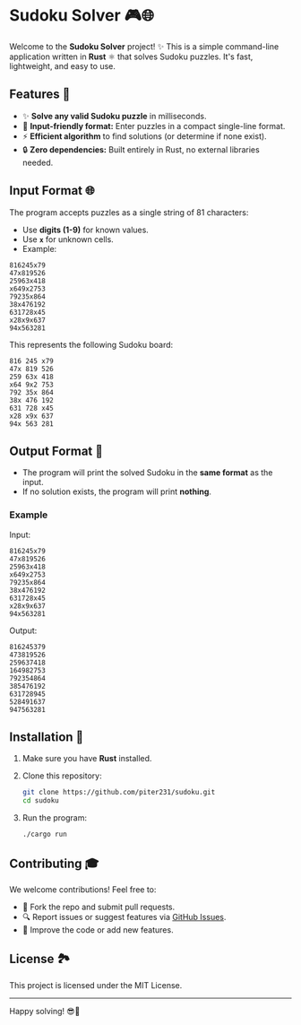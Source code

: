 # Sudoku Solver 🎮🌐

Welcome to the **Sudoku Solver** project! ✨ This is a simple command-line application written in **Rust** ⚛️ that solves Sudoku puzzles. It's fast, lightweight, and easy to use.

## Features 🚀

- ✨ **Solve any valid Sudoku puzzle** in milliseconds.
- 🔄 **Input-friendly format:** Enter puzzles in a compact single-line format.
- ⚡ **Efficient algorithm** to find solutions (or determine if none exist).
- 🔒 **Zero dependencies:** Built entirely in Rust, no external libraries needed.

## Input Format 🌐

The program accepts puzzles as a single string of 81 characters:

- Use **digits (1-9)** for known values.
- Use **`x`** for unknown cells.
- Example:

```
816245x79
47x819526
25963x418
x649x2753
79235x864
38x476192
631728x45
x28x9x637
94x563281
```

This represents the following Sudoku board:

```
816 245 x79
47x 819 526
259 63x 418
x64 9x2 753
792 35x 864
38x 476 192
631 728 x45
x28 x9x 637
94x 563 281
```

## Output Format 🔗

- The program will print the solved Sudoku in the **same format** as the input.
- If no solution exists, the program will print **nothing**.

### Example

Input:
```
816245x79
47x819526
25963x418
x649x2753
79235x864
38x476192
631728x45
x28x9x637
94x563281
```

Output:
```
816245379
473819526
259637418
164982753
792354864
385476192
631728945
528491637
947563281
```

## Installation 🌟

1. Make sure you have **Rust** installed.

2. Clone this repository:
   ```bash
   git clone https://github.com/piter231/sudoku.git
   cd sudoku
   ```

3. Run the program:
   ```bash
   ./cargo run
   ```

## Contributing 🎓

We welcome contributions! Feel free to:

- 🔨 Fork the repo and submit pull requests.
- 🔍 Report issues or suggest features via [GitHub Issues](https://github.com/piter231/sudoku/issues).
- 🎨 Improve the code or add new features.

## License 🏞️

This project is licensed under the MIT License. 

---

Happy solving! 😎🎉

